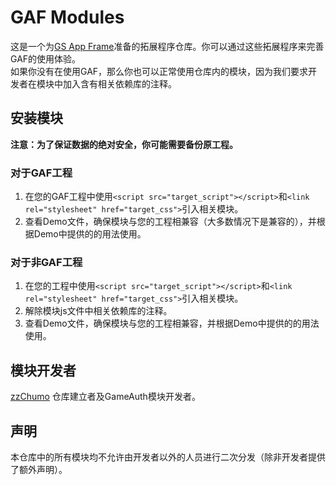 # GAF Modules

这是一个为[GS App Frame](https://www.zzchat.cf/GAF)准备的拓展程序仓库。你可以通过这些拓展程序来完善GAF的使用体验。     
如果你没有在使用GAF，那么你也可以正常使用仓库内的模块，因为我们要求开发者在模块中加入含有相关依赖库的注释。

## 安装模块

__注意：为了保证数据的绝对安全，你可能需要备份原工程。__

### 对于GAF工程

1. 在您的GAF工程中使用`<script src="target_script"></script>`和`<link rel="stylesheet" href="target_css">`引入相关模块。
2. 查看Demo文件，确保模块与您的工程相兼容（大多数情况下是兼容的），并根据Demo中提供的的用法使用。

### 对于非GAF工程

1. 在您的工程中使用`<script src="target_script"></script>`和`<link rel="stylesheet" href="target_css">`引入相关模块。
2. 解除模块js文件中相关依赖库的注释。
3. 查看Demo文件，确保模块与您的工程相兼容，并根据Demo中提供的的用法使用。

## 模块开发者

[zzChumo](https://github.com/zzChumo) 仓库建立者及GameAuth模块开发者。

## 声明

本仓库中的所有模块均不允许由开发者以外的人员进行二次分发（除非开发者提供了额外声明）。
